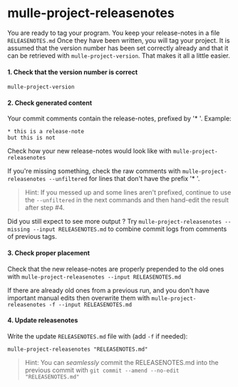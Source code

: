 # mulle-project-releasenotes

You are ready to tag your program. You keep your release-notes in a file
`RELEASENOTES.md` Once they have been written, you will tag your project.
It is assumed that the version number has been set correctly already and that
it can be retrieved with  `mulle-project-version`. That makes it all a
little easier.


#### 1. Check that the version number is correct

```
mulle-project-version
```

#### 2. Check generated content

Your commit comments contain the release-notes, prefixed
by '* '.  Example:

```
* this is a release-note
but this is not
```

Check how your new release-notes would look like with
`mulle-project-releasenotes`

If you're missing something, check the raw comments with
`mulle-project-releasenotes --unfiltered` for lines that don't have the
prefix '* '.

> Hint: If you messed up and some lines aren't prefixed, continue to use
> the `--unfiltered` in the next commands and then hand-edit the result after step #4.

Did you still expect to see more output ? Try
`mulle-project-releasenotes --missing --input RELEASENOTES.md`
to combine commit logs from comments of previous tags.


#### 3. Check proper placement

Check that the new release-notes are properly prepended to the old ones with
`mulle-project-releasenotes --input RELEASENOTES.md`

If there are already old ones from a previous run, and you don't have
important manual edits then overwrite them with `mulle-project-releasenotes
-f --input RELEASENOTES.md`


#### 4. Update releasenotes

Write the update `RELEASENOTES.md` file with (add `-f` if needed):

```
mulle-project-releasenotes "RELEASENOTES.md"
```

> Hint: You can _seamlessly_ commit the RELEASENOTES.md  into the previous
> commit with `git commit --amend --no-edit "RELEASENOTES.md"`



